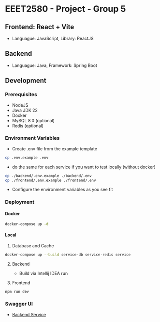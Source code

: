 # EEET2580 - Project - Group 5

## Frontend: React + Vite

- Languague: JavaScript, Library: ReactJS

## Backend

- Languague: Java, Framework: Spring Boot

## Development

### Prerequisites

- NodeJS
- Java JDK 22
- Docker
- MySQL 8.0 (optional)
- Redis (optional)

### Environment Variables

- Create .env file from the example template

```bash
cp .env.example .env
```

- do the same for each service if you want to test locally (without docker)

```bash
cp ./backend/.env.example ./backend/.env
cp ./frontend/.env.example ./frontend/.env
```

- Configure the environment variables as you see fit

### Deployment

#### Docker

```bash
docker-compose up -d
```

#### Local

1. Database and Cache

```bash
docker-compose up --build service-db service-redis service
```

2. Backend

   - Build via Intellij IDEA run

3. Frontend

```bash
npm run dev
```

### Swagger UI

- [Backend Service](http://localhost:8080/swagger-ui/index.html)
